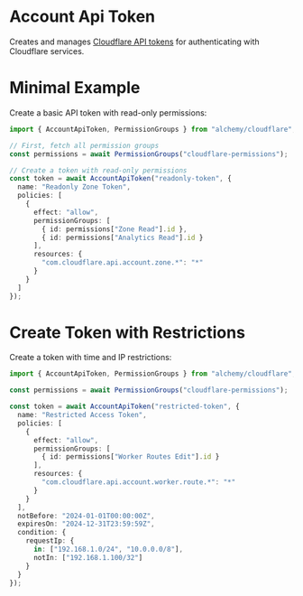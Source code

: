 # Account Api Token

Creates and manages [Cloudflare API tokens](https://developers.cloudflare.com/api/tokens/) for authenticating with Cloudflare services.

# Minimal Example

Create a basic API token with read-only permissions:

```ts
import { AccountApiToken, PermissionGroups } from "alchemy/cloudflare";

// First, fetch all permission groups
const permissions = await PermissionGroups("cloudflare-permissions");

// Create a token with read-only permissions
const token = await AccountApiToken("readonly-token", {
  name: "Readonly Zone Token",
  policies: [
    {
      effect: "allow", 
      permissionGroups: [
        { id: permissions["Zone Read"].id },
        { id: permissions["Analytics Read"].id }
      ],
      resources: {
        "com.cloudflare.api.account.zone.*": "*"
      }
    }
  ]
});
```

# Create Token with Restrictions

Create a token with time and IP restrictions:

```ts
import { AccountApiToken, PermissionGroups } from "alchemy/cloudflare";

const permissions = await PermissionGroups("cloudflare-permissions");

const token = await AccountApiToken("restricted-token", {
  name: "Restricted Access Token",
  policies: [
    {
      effect: "allow",
      permissionGroups: [
        { id: permissions["Worker Routes Edit"].id }
      ],
      resources: {
        "com.cloudflare.api.account.worker.route.*": "*"
      }
    }
  ],
  notBefore: "2024-01-01T00:00:00Z",
  expiresOn: "2024-12-31T23:59:59Z",
  condition: {
    requestIp: {
      in: ["192.168.1.0/24", "10.0.0.0/8"],
      notIn: ["192.168.1.100/32"]
    }
  }
});
```